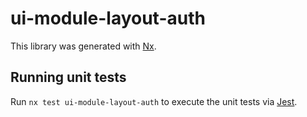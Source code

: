 # ui-module-layout-auth

This library was generated with [Nx](https://nx.dev).

## Running unit tests

Run `nx test ui-module-layout-auth` to execute the unit tests via [Jest](https://jestjs.io).
